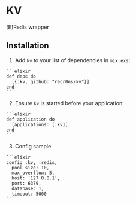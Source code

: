 # KV

[E]Redis wrapper

## Installation

  1. Add `kv` to your list of dependencies in `mix.exs`:

    ```elixir
    def deps do
      [{:kv, github: "recr0ns/kv"}]
    end
    ```

  2. Ensure `kv` is started before your application:

    ```elixir
    def application do
      [applications: [:kv]]
    end
    ```

  3. Config sample

    ```elixir
    config :kv, :redis,
      pool_size: 10,
      max_overflow: 5,
      host: '127.0.0.1',
      port: 6379,
      database: 1,
      timeout: 5000
    ```
